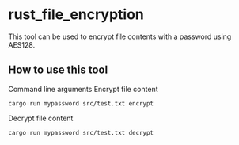 # rust_file_encryption

This tool can be used to encrypt file contents with a password using AES128.

## How to use this tool
Command line arguments
Encrypt file content
```shell
cargo run mypassword src/test.txt encrypt
```
Decrypt file content
```shell
cargo run mypassword src/test.txt decrypt
```
